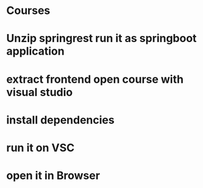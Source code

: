 # Courses
# Unzip springrest run it as springboot application
# extract frontend open course with visual studio
# install dependencies
# run it on VSC
# open it in Browser
